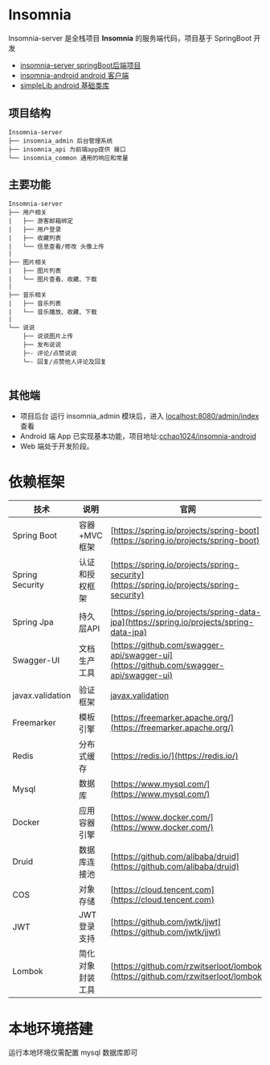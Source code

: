 # Insomnia

Insomnia-server 是全栈项目 **Insomnia** 的服务端代码，项目基于 SpringBoot 开发

 * [insomnia-server springBoot后端项目](https://github.com/cchao1024/insomnia-server)
 * [insomnia-android android 客户端](https://github.com/cchao1024/insomnia-android)
 * [simpleLib android 基础类库](https://github.com/cchao1024/insomnia-server)
## 项目结构
```
Insomnia-server
├── insomnia_admin 后台管理系统
├── insomnia_api 为前端app提供 接口
└── insomnia_common 通用的响应和常量
```

## 主要功能
```
Insomnia-server
├── 用户相关
|   ├── 游客邮箱绑定
|   ├── 用户登录
|   ├── 收藏列表
|   └── 信息查看/修改 头像上传
|
├── 图片相关
|   ├── 图片列表
|   └── 图片查看、收藏、下载 
|
├── 音乐相关
|   ├── 音乐列表
|   └── 音乐播放、收藏、下载 
|
└── 说说
    ├── 说说图片上传  
    ├── 发布说说
    ├─- 评论/点赞说说
    └─- 回复/点赞他人评论及回复
      
```

## 其他端
* 项目后台 运行 insomnia_admin 模块后，进入 [localhost:8080/admin/index](localhost:8080/admin/index) 查看
* Android 端 App 已实现基本功能，项目地址:[cchao1024/insomnia-android](https://github.com/cchao1024/insomnia-android)
* Web 端处于开发阶段。


# 依赖框架
技术 | 说明 | 官网
----|----|----
Spring Boot | 容器+MVC框架 | [https://spring.io/projects/spring-boot](https://spring.io/projects/spring-boot)
Spring Security | 认证和授权框架 | [https://spring.io/projects/spring-security](https://spring.io/projects/spring-security)
Spring Jpa | 持久层API | [https://spring.io/projects/spring-data-jpa](https://spring.io/projects/spring-data-jpa)
Swagger-UI | 文档生产工具 | [https://github.com/swagger-api/swagger-ui](https://github.com/swagger-api/swagger-ui)
javax.validation | 验证框架 | [javax.validation](https://docs.oracle.com/javaee/7/api/javax/validation/package-summary.html)
Freemarker | 模板引擎 | [https://freemarker.apache.org/](https://freemarker.apache.org/)
Redis | 分布式缓存 | [https://redis.io/](https://redis.io/)
Mysql | 数据库 | [https://www.mysql.com/](https://www.mysql.com/)
Docker | 应用容器引擎 | [https://www.docker.com/](https://www.docker.com/)
Druid | 数据库连接池 | [https://github.com/alibaba/druid](https://github.com/alibaba/druid)
COS | 对象存储 | [https://cloud.tencent.com](https://cloud.tencent.com)
JWT | JWT登录支持 | [https://github.com/jwtk/jjwt](https://github.com/jwtk/jjwt)
Lombok | 简化对象封装工具 | [https://github.com/rzwitserloot/lombok](https://github.com/rzwitserloot/lombok)

# 本地环境搭建
运行本地环境仅需配置 mysql 数据库即可
